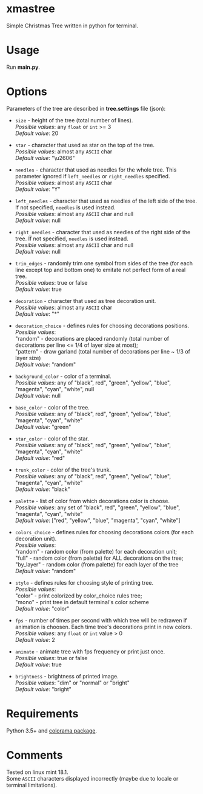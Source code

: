 # xmastree
Simple Christmas Tree written in python for terminal.

# Usage
Run __main.py__.

# Options
Parameters of the tree are described in __tree.settings__ file (json):
 * `size` - height of the tree (total number of lines).   
 *Possible values*: any `float` or `int` >= 3  
 *Default value*: 20
 
 * `star` - character that used as star on the top of the tree.  
 *Possible values*: almost any `ASCII` char  
 *Default value*: "\u2606"
 
 * `needles` - character that used as needles for the whole tree. 
 This parameter ignored if `left_needles` or `right_needles` specified.  
 *Possible values*: almost any `ASCII` char  
 *Default value*: "Y"
 
 * `left_needles` - character that used as needles of the left side of the tree. 
 If not specified, `needles` is used instead.  
 *Possible values*: almost any `ASCII` char and null  
 *Default value*: null
 
 * `right_needles` - character that used as needles of the right side of the tree. 
 If not specified, `needles` is used instead.  
 *Possible values*: almost any `ASCII` char and null  
 *Default value*: null
 
 * `trim_edges` - randomly trim one symbol from sides of the tree (for each line except top and bottom one) 
 to emitate not perfect form of a real tree.  
 *Possible values*: true or false  
 *Default value*: true  
 
 * `decoration` -  character that used as tree decoration unit.  
 *Possible values*: almost any `ASCII` char   
 *Default value*: "*"  
 
 * `decoration_choice` - defines rules for choosing decorations positions.  
 *Possible values*:  
 "random" - decorations are placed randomly (total number of decorations per line <= 1/4 of layer size at most);  
 "pattern" - draw garland (total number of decorations per line ~ 1/3 of layer size)  
 *Default value*: "random"
 
 * `background_color` - color of a terminal.  
 *Possible values*: any of "black", red", "green", "yellow", "blue", "magenta", "cyan", "white", null  
 *Default value*: null
 
 * `base_color` - color of the tree.  
 *Possible values*: any of "black", red", "green", "yellow", "blue", "magenta", "cyan", "white"    
 *Default value*: "green"
 
 * `star_color` - color of the star.  
 *Possible values*: any of "black", red", "green", "yellow", "blue", "magenta", "cyan", "white"    
 *Default value*: "red"
 
 * `trunk_color` - color of the tree's trunk.  
 *Possible values*: any of "black", red", "green", "yellow", "blue", "magenta", "cyan", "white"    
 *Default value*: "black"
 
 * `palette` - list of color from which decorations color is choose.  
 *Possible values*: any set of "black", red", "green", "yellow", "blue", "magenta", "cyan", "white"    
 *Default value*: ["red", "yellow", "blue", "magenta", "cyan", "white"]
 
 * `colors_choice` - defines rules for choosing decorations colors (for each decoration unit).  
 *Possible values*:  
 "random" - random color (from palette) for each decoration unit;  
 "full" - random color (from palette) for ALL decorations on the tree;  
 "by_layer" - random color (from palette) for each layer of the tree  
 *Default value*: "random"
 
 * `style` - defines rules for choosing style of printing tree.  
 *Possible values*:  
 "color" - print colorized by color_choice rules tree;  
 "mono" - print tree in default terminal's color scheme  
 *Default value*: "color"  
 
 * `fps` - number of times per second with which tree will be redrawen if animation is choosen.
 Each time tree's decorations print in new colors.  
 *Possible values*: any `float` or `int` value > 0  
 *Default value*: 2
 
 * `animate` - animate tree with fps frequency or print just once.  
 *Possible values*: true or false  
 *Default value*: true  
 
 * `brightness` - brightness of printed image.  
 *Possible values*: "dim" or "normal" or "bright"  
 *Default value*: "bright"

# Requirements
Python 3.5+ and [colorama package](https://pypi.org/project/colorama/).

# Comments
Tested on linux mint 18.1.  
Some `ASCII` characters displayed incorrectly (maybe due to locale or terminal limitations).
